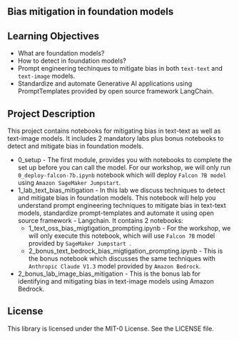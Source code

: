 ## Bias mitigation in foundation models

## Learning Objectives 
- What are foundation models? 
- How to detect in foundation models?
- Prompt engineering techinques to mitigate bias in both `text-text` and `text-image` models.
- Standardize and automate Generative AI applications using PromptTemplates provided by open source framework LangChain. 

## Project Description

This project contains notebooks for mitigating bias in text-text as well as text-image models. It includes 2 mandatory labs plus bonus notebooks to detect and mitigate bias in foundation models.

- 0_setup - The first module, provides you with notebooks to complete the set up before you can call the model. For our workshop, we will only run `0_deploy-falcon-7b.ipynb` notebook which will deploy `Falcon 7B model` using `Amazon SageMaker Jumpstart`.
- 1_lab_text_bias_mitigation - In this lab we discuss techniques to detect and mitigate bias in foundation models. This notebook will help you understand prompt engineering techniques to mitigate bias in text-text models, standardize prompt-templates and automate it using open source framework - Langchain. It contains 2 notebooks: 
  - 1_text_oss_bias_migtigation_prompting.ipynb - For the workshop, we will only execute this notebook, which will use `Falcon 7B` model provided by `SageMaker Jumpstart `.
  - 2_bonus_text_bedrock_bias_migtigation_prompting.ipynb - This is the bonus notebook which discusses the same techniques with `Anthropic Claude V1.3` model provided by `Amazon Bedrock`.
- 2_bonus_lab_image_bias_mitigation - This is the bonus lab for identifying and mitigating bias in text-image models using Amazon Bedrock.


## License

This library is licensed under the MIT-0 License. See the LICENSE file.

